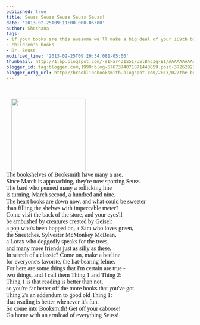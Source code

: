 ```yaml
---
published: true
title: Seuss Seuss Seuss Seuss Seuss!
date: '2013-02-25T09:11:00.000-05:00'
author: Shoshana
tags:
- if your books are this awesome we'll make a big deal of your 109th birthday too
- children's books
- Dr. Seuss
modified_time: '2013-02-25T09:29:34.081-05:00'
thumbnail: http://1.bp.blogspot.com/-sIFar431S5I/USlBhcZg-BI/AAAAAAAAAHs/g0htbS1HHNA/s72-c/dr.+seuss+003.jpg
blogger_id: tag:blogger.com,1999:blog-5767374071871443859.post-3726292155542486394
blogger_orig_url: http://brooklinebooksmith.blogspot.com/2013/02/the-bookshelves-of-booksmith-have-many.html
---
```


<div class="separator" style="clear: both; text-align: center;"><br /></div><br /><div class="separator" style="clear: both; text-align: left;"><span style="font-family: Georgia, serif; font-size: 12pt;"></span><a href="http://1.bp.blogspot.com/-sIFar431S5I/USlBhcZg-BI/AAAAAAAAAHs/g0htbS1HHNA/s1600/dr.+seuss+003.jpg" imageanchor="1" style="margin-left: 1em; margin-right: 1em;"><img border="0" height="195" src="http://1.bp.blogspot.com/-sIFar431S5I/USlBhcZg-BI/AAAAAAAAAHs/g0htbS1HHNA/s200/dr.+seuss+003.jpg" width="200" /></a></div><div class="separator" style="clear: both; text-align: left;"><span style="font-family: Georgia, serif; font-size: 12pt;">The bookshelves of Booksmith have many a use.<br />Since March is approaching, they're now sporting Seuss.<br />The bard who penned many a rollicking line<br />is turning, March second, a hundred and nine.<br />The heart books are down now, and what could be sweeter<br />than filling the shelves with impeccable meter?<br />Come visit the back of the store, and your eyes'll<br />be ambushed by creatures created by Geisel:<br />a pop who's been hopped on, a Sam who loves green,<br />the Sneetches, Sylvester McMonkey McBean,<br />a Lorax who doggedly speaks for the trees,<br />and many more friends just as silly as these.<br />In search of a classic? Come on, make a beeline<br />for everyone's favorite, the hat-bearing feline.<br />For&nbsp;here are some things that I'm certain are true - <br />two things, and I call them Thing 1 and Thing 2:<br />Thing 1 is that reading is better than not,<br />so you're far better off the more books that you've got.<br />Thing 2's an addendum to good old&nbsp;Thing 1:<br />that reading is better whenever it's fun.<br />So come into Booksmith! Get off your caboose!<br />Go home with an armload of everything Seuss!</span></div><div class="separator" style="clear: both; text-align: center;"><br /></div><div class="separator" style="clear: both; text-align: center;"><br /></div>